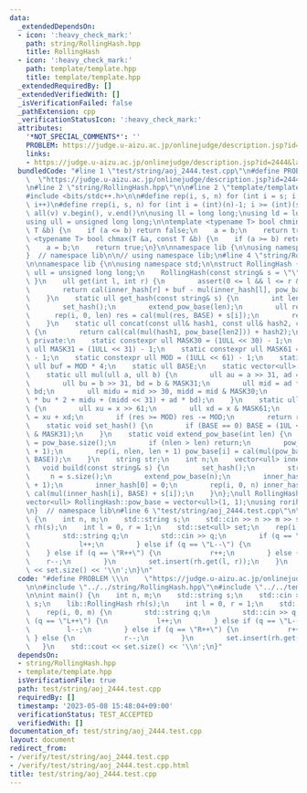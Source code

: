 ```yaml
---
data:
  _extendedDependsOn:
  - icon: ':heavy_check_mark:'
    path: string/RollingHash.hpp
    title: RollingHash
  - icon: ':heavy_check_mark:'
    path: template/template.hpp
    title: template/template.hpp
  _extendedRequiredBy: []
  _extendedVerifiedWith: []
  _isVerificationFailed: false
  _pathExtension: cpp
  _verificationStatusIcon: ':heavy_check_mark:'
  attributes:
    '*NOT_SPECIAL_COMMENTS*': ''
    PROBLEM: https://judge.u-aizu.ac.jp/onlinejudge/description.jsp?id=2444&lang=jp
    links:
    - https://judge.u-aizu.ac.jp/onlinejudge/description.jsp?id=2444&lang=jp
  bundledCode: "#line 1 \"test/string/aoj_2444.test.cpp\"\n#define PROBLEM \\\n  \
    \  \"https://judge.u-aizu.ac.jp/onlinejudge/description.jsp?id=2444&lang=jp\"\n\
    \n#line 2 \"string/RollingHash.hpp\"\n\n#line 2 \"template/template.hpp\"\n\n\
    #include <bits/stdc++.h>\n\n#define rep(i, s, n) for (int i = s; i < (int)(n);\
    \ i++)\n#define rrep(i, s, n) for (int i = (int)(n)-1; i >= (int)(s); i--)\n#define\
    \ all(v) v.begin(), v.end()\n\nusing ll = long long;\nusing ld = long double;\n\
    using ull = unsigned long long;\n\ntemplate <typename T> bool chmin(T &a, const\
    \ T &b) {\n    if (a <= b) return false;\n    a = b;\n    return true;\n}\ntemplate\
    \ <typename T> bool chmax(T &a, const T &b) {\n    if (a >= b) return false;\n\
    \    a = b;\n    return true;\n}\n\nnamespace lib {\n\nusing namespace std;\n\n\
    }  // namespace lib\n\n// using namespace lib;\n#line 4 \"string/RollingHash.hpp\"\
    \n\nnamespace lib {\n\nusing namespace std;\n\nstruct RollingHash {\n    using\
    \ ull = unsigned long long;\n    RollingHash(const string& s = \"\") { build(s);\
    \ }\n    ull get(int l, int r) {\n        assert(0 <= l && l <= r && r <= n);\n\
    \        return cal(inner_hash[r] + buf - mul(inner_hash[l], pow_base[r - l]));\n\
    \    }\n    static ull get_hash(const string& s) {\n        int len = s.size();\n\
    \        set_hash();\n        extend_pow_base(len);\n        ull res = 0;\n  \
    \      rep(i, 0, len) res = cal(mul(res, BASE) + s[i]);\n        return res;\n\
    \    }\n    static ull concat(const ull& hash1, const ull& hash2, const int& len2)\
    \ {\n        return cal(cal(mul(hash1, pow_base[len2])) + hash2);\n    }\n\n \
    \ private:\n    static constexpr ull MASK30 = (1ULL << 30) - 1;\n    static constexpr\
    \ ull MASK31 = (1ULL << 31) - 1;\n    static constexpr ull MASK61 = (1ULL << 61)\
    \ - 1;\n    static constexpr ull MOD = (1ULL << 61) - 1;\n    static constexpr\
    \ ull buf = MOD * 4;\n    static ull BASE;\n    static vector<ull> pow_base;\n\
    \    static ull mul(ull a, ull b) {\n        ull au = a >> 31, ad = a & MASK31;\n\
    \        ull bu = b >> 31, bd = b & MASK31;\n        ull mid = ad * bu + au *\
    \ bd;\n        ull midu = mid >> 30, midd = mid & MASK30;\n        return (au\
    \ * bu * 2 + midu + (midd << 31) + ad * bd);\n    }\n    static ull cal(ull x)\
    \ {\n        ull xu = x >> 61;\n        ull xd = x & MASK61;\n        ull res\
    \ = xu + xd;\n        if (res >= MOD) res -= MOD;\n        return res;\n    }\n\
    \    static void set_hash() {\n        if (BASE == 0) BASE = (1UL << 31) + (random_device()()\
    \ & MASK31);\n    }\n    static void extend_pow_base(int len) {\n        int nlen\
    \ = pow_base.size();\n        if (nlen > len) return;\n        pow_base.resize(len\
    \ + 1);\n        rep(i, nlen, len + 1) pow_base[i] = cal(mul(pow_base[i - 1],\
    \ BASE));\n    }\n    string str;\n    int n;\n    vector<ull> inner_hash;\n \
    \   void build(const string& s) {\n        set_hash();\n        str = s;\n   \
    \     n = s.size();\n        extend_pow_base(n);\n        inner_hash.resize(n\
    \ + 1);\n        inner_hash[0] = 0;\n        rep(i, 0, n) inner_hash[i + 1] =\
    \ cal(mul(inner_hash[i], BASE) + s[i]);\n    }\n};\null RollingHash::BASE = 0;\n\
    vector<ull> RollingHash::pow_base = vector<ull>(1, 1);\nusing roriha = RollingHash;\n\
    \n}  // namespace lib\n#line 6 \"test/string/aoj_2444.test.cpp\"\n\nint main()\
    \ {\n    int n, m;\n    std::string s;\n    std::cin >> n >> m >> s;\n    lib::RollingHash\
    \ rh(s);\n    int l = 0, r = 1;\n    std::set<ull> set;\n    rep(i, 0, m) {\n\
    \        std::string q;\n        std::cin >> q;\n        if (q == \"L++\") {\n\
    \            l++;\n        } else if (q == \"L--\") {\n            l--;\n    \
    \    } else if (q == \"R++\") {\n            r++;\n        } else {\n        \
    \    r--;\n        }\n        set.insert(rh.get(l, r));\n    }\n    std::cout\
    \ << set.size() << '\\n';\n}\n"
  code: "#define PROBLEM \\\n    \"https://judge.u-aizu.ac.jp/onlinejudge/description.jsp?id=2444&lang=jp\"\
    \n\n#include \"../../string/RollingHash.hpp\"\n#include \"../../template/template.hpp\"\
    \n\nint main() {\n    int n, m;\n    std::string s;\n    std::cin >> n >> m >>\
    \ s;\n    lib::RollingHash rh(s);\n    int l = 0, r = 1;\n    std::set<ull> set;\n\
    \    rep(i, 0, m) {\n        std::string q;\n        std::cin >> q;\n        if\
    \ (q == \"L++\") {\n            l++;\n        } else if (q == \"L--\") {\n   \
    \         l--;\n        } else if (q == \"R++\") {\n            r++;\n       \
    \ } else {\n            r--;\n        }\n        set.insert(rh.get(l, r));\n \
    \   }\n    std::cout << set.size() << '\\n';\n}"
  dependsOn:
  - string/RollingHash.hpp
  - template/template.hpp
  isVerificationFile: true
  path: test/string/aoj_2444.test.cpp
  requiredBy: []
  timestamp: '2023-05-08 15:48:04+09:00'
  verificationStatus: TEST_ACCEPTED
  verifiedWith: []
documentation_of: test/string/aoj_2444.test.cpp
layout: document
redirect_from:
- /verify/test/string/aoj_2444.test.cpp
- /verify/test/string/aoj_2444.test.cpp.html
title: test/string/aoj_2444.test.cpp
---
```

